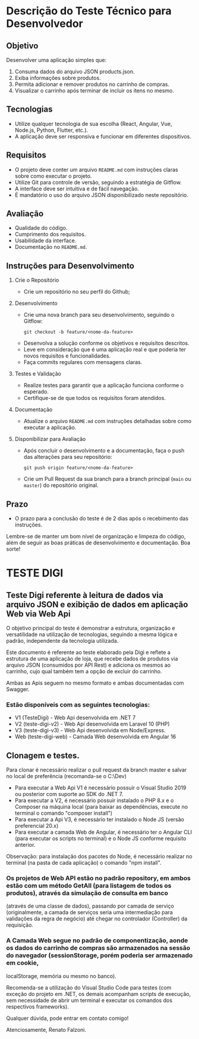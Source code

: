 # Descrição do Teste Técnico para Desenvolvedor

## Objetivo
Desenvolver uma aplicação simples que:
1. Consuma dados do arquivo JSON products.json.
2. Exiba informações sobre produtos.
3. Permita adicionar e remover produtos no carrinho de compras.
4. Visualizar o carrinho após terminar de incluir os itens no mesmo.

## Tecnologias
- Utilize qualquer tecnologia de sua escolha (React, Angular, Vue, Node.js, Python, Flutter, etc.).
- A aplicação deve ser responsiva e funcionar em diferentes dispositivos.

## Requisitos
- O projeto deve conter um arquivo `README.md` com instruções claras sobre como executar o projeto.
- Utilize Git para controle de versão, seguindo a estratégia de Gitflow.
- A interface deve ser intuitiva e de fácil navegação.
- É mandatório o uso do arquivo JSON disponibilizado neste repositório.

## Avaliação
- Qualidade do código.
- Cumprimento dos requisitos.
- Usabilidade da interface.
- Documentação no `README.md`.

## Instruções para Desenvolvimento

1. Crie o Repositório
   - Crie um repositório no seu perfil do Github;
     
2. Desenvolvimento
   - Crie uma nova branch para seu desenvolvimento, seguindo o Gitflow:
     ```
     git checkout -b feature/<nome-da-feature>
     ```
   - Desenvolva a solução conforme os objetivos e requisitos descritos.
   - Leve em consideração que é uma aplicação real e que poderia ter novos requisitos e funcionalidades.
   - Faça commits regulares com mensagens claras.

3. Testes e Validação
   - Realize testes para garantir que a aplicação funciona conforme o esperado.
   - Certifique-se de que todos os requisitos foram atendidos.

4. Documentação
   - Atualize o arquivo `README.md` com instruções detalhadas sobre como executar a aplicação.

5. Disponibilizar para Avaliação
   - Após concluir o desenvolvimento e a documentação, faça o push das alterações para seu repositório:
     ```
     git push origin feature/<nome-da-feature>
     ```
   - Crie um Pull Request da sua branch para a branch principal (`main` ou `master`) do repositório original.

## Prazo
- O prazo para a conclusão do teste é de 2 dias após o recebimento das instruções.

Lembre-se de manter um bom nível de organização e limpeza do código, além de seguir as boas práticas de desenvolvimento e documentação. Boa sorte!


# TESTE DIGI

## Teste Digi referente à leitura de dados via arquivo JSON e exibição de dados em aplicação Web via Web Api

O objetivo principal do teste é demonstrar a estrutura, organização e versatilidade na utilização de tecnologias, seguindo a mesma lógica e padrão, independente da tecnologia utilizada.

Este documento é referente ao teste elaborado pela Digi e reflete a estrutura de uma aplicação de loja, que recebe dados de produtos via arquivo JSON (consumidos por API Rest)
e adiciona os mesmos ao carrinho, cujo qual também tem a opção de excluir do carrinho.

Ambas as Apis seguem no mesmo formato e ambas documentadas com Swagger.

### Estão disponíveis com as seguintes tecnologias:
- V1 (TesteDigi) - Web Api desenvolvida em .NET 7
- V2 (teste-digi-v2) - Web Api desenvolvida em Laravel 10 (PHP)
- V3 (teste-digi-v3) - Web Api desenvolvida em Node/Express.
- Web (teste-digi-web) - Camada Web desenvolvida em Angular 16

## Clonagem e testes.

Para clonar é necessário realizar o pull request da branch master e salvar no local de preferência (recomanda-se o C:\Dev)

- Para executar a Web Api V1 é necessário possuir o Visual Studio 2019 ou posterior com suporte ao SDK do .NET 7.
- Para executar a V2, é necessário possuir instalado o PHP 8.x e o Composer na máquina local (para baixar as dependências, execute no terminal o comando "composer install")
- Para executar a Api V3, é necessário ter instalado o Node JS (versão preferencial 20.x)
- Para executar a camada Web de Angular, é necessário ter o Angular CLI (para executar os scripts no terminal) e o Node JS conforme requisito anterior.

Observação: para instalação dos pacotes do Node, é necessário realizar no terminal (na pasta de cada aplicação) o comando "npm install".

### Os projetos de Web API estão no padrão repository, em ambos estão com um método GetAll (para listagem de todos os produtos), através da simulação de consulta em banco
(através de uma classe de dados), passando por camada de serviço (originalmente, a camada de serviços seria uma intermediação para validações da regra de negócio) até chegar no controlador
(Controller) da requisição.

### A Camada Web segue no padrão de componentização, aonde os dados do carrinho de compras são armazenados na sessão do navegador (sessionStorage, porém poderia ser armazenado em cookie,
localStorage, memória ou mesmo no banco).

Recomenda-se a utilização do Visual Studio Code para testes (com exceção do projeto em .NET, os demais acompanham scripts de execução, sem necessidade de abrir um terminal e executar os comandos dos respectivos frameworks).

Qualquer dúvida, pode entrar em contato comigo!

Atenciosamente,
Renato Falzoni.
